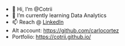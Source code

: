- 👋 Hi, I’m @Cotrii
- 🌱 I’m currently learning Data Analytics
- 📫 Reach @ [LinkedIn](https://www.linkedin.com/in/carlo-miguel-cortez/)
- Alt account: https://github.com/carlocortez
- Portfolio: https://cotrii.github.io/

<!---
Cotrii/Cotrii is a ✨ special ✨ repository because its `README.md` (this file) appears on your GitHub profile.
You can click the Preview link to take a look at your changes.
--->
